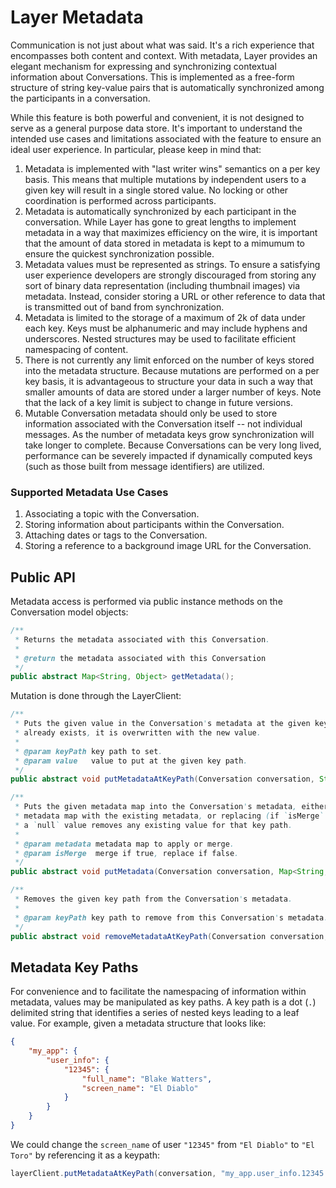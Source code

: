 # Layer Metadata

Communication is not just about what was said. It's a rich experience that encompasses both content and context. With metadata, Layer provides an elegant mechanism for expressing and synchronizing contextual information about Conversations. This is implemented as a free-form structure of string key-value pairs that is automatically synchronized among the participants in a conversation.

While this feature is both powerful and convenient, it is not designed to serve as a general purpose data store. It's important to understand the intended use cases and limitations associated with the feature to ensure an ideal user experience. In particular, please keep in mind that:

1. Metadata is implemented with "last writer wins" semantics on a per key basis. This means that multiple mutations by independent users to a given key will result in a single stored value. No locking or other coordination is performed across participants.
2. Metadata is automatically synchronized by each participant in the conversation. While Layer has gone to great lengths to implement metadata in a way that maximizes efficiency on the wire, it is important that the amount of data stored in metadata is kept to a mimumum to ensure the quickest synchronization possible.
3. Metadata values must be represented as strings. To ensure a satisfying user experience developers are strongly discouraged from storing any sort of binary data representation (including thumbnail images) via metadata. Instead, consider storing a URL or other reference to data that is transmitted out of band from
synchronization.
4. Metadata is limited to the storage of a maximum of 2k of data under each key. Keys must be alphanumeric and may include hyphens and underscores. Nested structures may be used to facilitate efficient namespacing of content.
5. There is not currently any limit enforced on the number of keys stored into the metadata structure. Because mutations are performed on a per key basis, it is advantageous to structure your data in such a way that smaller amounts of data are stored under a larger number of keys. Note that the lack of a key limit is subject to change in future versions.
5. Mutable Conversation metadata should only be used to store information associated with the Conversation itself -- not individual messages. As the number of metadata keys grow synchronization will take longer to complete. Because Conversations can be very long lived, performance can be severely impacted if dynamically computed keys (such as those built from message identifiers) are utilized.

### Supported Metadata Use Cases

1. Associating a topic with the Conversation.
2. Storing information about participants within the Conversation.
3. Attaching dates or tags to the Conversation.
4. Storing a reference to a background image URL for the Conversation.

## Public API

Metadata access is performed via public instance methods on the Conversation model objects:

```java
/**
 * Returns the metadata associated with this Conversation.
 *
 * @return the metadata associated with this Conversation
 */
public abstract Map<String, Object> getMetadata();
```

Mutation is done through the LayerClient:

```java
/**
 * Puts the given value in the Conversation's metadata at the given key path.  If a value
 * already exists, it is overwritten with the new value.
 *
 * @param keyPath key path to set.
 * @param value   value to put at the given key path.
 */
public abstract void putMetadataAtKeyPath(Conversation conversation, String keyPath, String value);

/**
 * Puts the given metadata map into the Conversation's metadata, either merging the provided
 * metadata map with the existing metadata, or replacing (if `isMerge` is false).  When merging,
 * a `null` value removes any existing value for that key path.
 *
 * @param metadata metadata map to apply or merge.
 * @param isMerge  merge if true, replace if false.
 */
public abstract void putMetadata(Conversation conversation, Map<String, Object> metadata, boolean isMerge);

/**
 * Removes the given key path from the Conversation's metadata.
 *
 * @param keyPath key path to remove from this Conversation's metadata.
 */
public abstract void removeMetadataAtKeyPath(Conversation conversation, String keyPath);

```

## Metadata Key Paths

For convenience and to facilitate the namespacing of information within metadata, values may be manipulated as key paths. A key path is a dot (`.`) delimited string that identifies a series 
of nested keys leading to a leaf value. For example, given a metadata structure that looks like:

```json
{
    "my_app": {
        "user_info": {
            "12345": {
                "full_name": "Blake Watters",
                "screen_name": "El Diablo"
            }
        }
    }
}
```

We could change the `screen_name` of user `"12345"` from `"El Diablo"` to `"El Toro"` by referencing it as a keypath:

```java
layerClient.putMetadataAtKeyPath(conversation, "my_app.user_info.12345.screen_name", "El Toro");
```
